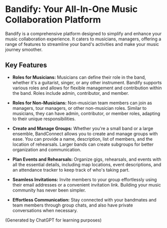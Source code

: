 # Bandify: Your All-In-One Music Collaboration Platform

Bandify is a comprehensive platform designed to simplify and enhance your music collaboration experience. It caters to musicians, managers, offering a range of features to streamline your band's activities and make your music journey smoother.

## Key Features

<!-- - **Registration Made Easy:** Sign up quickly and easily using your Gmail account, and seamlessly integrate your profile with Google Maps and Calendar for efficient coordination of rehearsals and events. -->

- **Roles for Musicians:** Musicians can define their role in the band, whether it's a guitarist, singer, or any other instrument. Bandify supports various roles and allows for flexible management and contribution within the band. Roles include admin, contributor, and member.

- **Roles for Non-Musicians:** Non-musician team members can join as managers, tour managers, or other non-musician roles. Similar to musicians, they can have admin, contributor, or member roles, adapting to their unique responsibilities.

- **Create and Manage Groups:** Whether you're a small band or a large ensemble, BandConnect allows you to create and manage groups with ease. You can provide a name, description, list of members, and the location of rehearsals. Larger bands can create subgroups for better organization and communication.

- **Plan Events and Rehearsals:** Organize gigs, rehearsals, and events with all the essential details, including map locations, event descriptions, and an attendance tracker to keep track of who's taking part.

- **Seamless Invitations:** Invite members to your group effortlessly using their email addresses or a convenient invitation link. Building your music community has never been simpler.

- **Effortless Communication:** Stay connected with your bandmates and team members through group chats, and also have private conversations when necessary.

<!-- - **Manage Finances Collaboratively:** Keep track of your band's finances by creating and sharing a finance tracker. Admins can add, edit, and manage financial data, while contributors can assist in keeping everything up to date.

- **Sync with Your Calendar:** BandConnect offers a built-in calendar feature and the option to pair it with your Google or Apple Calendar, ensuring you never miss a beat in your schedule.

- **Never Miss a Thing:** Receive reminders about upcoming events and rehearsal room payments via push notifications and email. Stay on top of your band's schedule without any hassle. -->

(Generated by ChatGPT for learning purposes)
